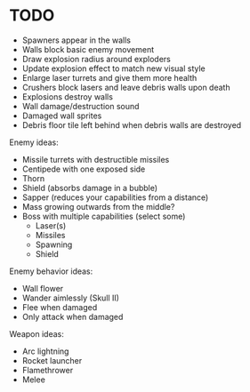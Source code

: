 # TODO

- Spawners appear in the walls
- Walls block basic enemy movement
- Draw explosion radius around exploders
- Update explosion effect to match new visual style
- Enlarge laser turrets and give them more health
- Crushers block lasers and leave debris walls upon death
- Explosions destroy walls
- Wall damage/destruction sound
- Damaged wall sprites
- Debris floor tile left behind when debris walls are destroyed

Enemy ideas:

- Missile turrets with destructible missiles
- Centipede with one exposed side
- Thorn
- Shield (absorbs damage in a bubble)
- Sapper (reduces your capabilities from a distance)
- Mass growing outwards from the middle?
- Boss with multiple capabilities (select some)
	- Laser(s)
	- Missiles
	- Spawning
	- Shield

Enemy behavior ideas:

- Wall flower
- Wander aimlessly (Skull II)
- Flee when damaged
- Only attack when damaged

Weapon ideas:

- Arc lightning
- Rocket launcher
- Flamethrower
- Melee
